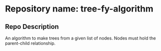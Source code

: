 # Repository name: tree-fy-algorithm

## Repo Description
An algorithm to make trees from a given list of nodes. Nodes must hold the parent-child relationship.
